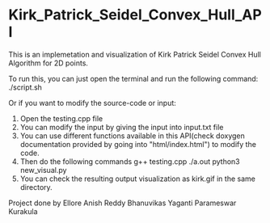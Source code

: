 # Kirk_Patrick_Seidel_Convex_Hull_API
This is an implemetation and visualization of Kirk Patrick Seidel Convex Hull Algorithm for 2D points.

To run this, you can just open the terminal and run the following command:
  ./script.sh
  
Or if you want to modify the source-code or input:
  1. Open the testing.cpp file
  2. You can modify the input by giving the input into input.txt file
  3. You can use different functions available in this API(check doxygen documentation provided by going into "html/index.html") to modify the code.
  4. Then do the following commands
        g++ testing.cpp
        ./a.out
        python3 new_visual.py
  5. You can check the resulting output visualization as kirk.gif in the same directory.
  
  Project done by
  Ellore Anish Reddy
  Bhanuvikas Yaganti
  Parameswar Kurakula
  

